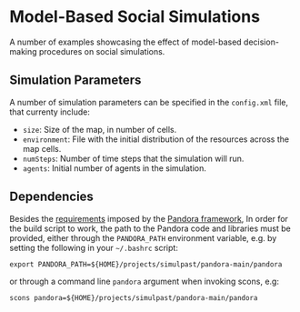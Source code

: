 
# Model-Based Social Simulations


A number of examples showcasing the effect of model-based decision-making procedures on social simulations.


## Simulation Parameters
A number of simulation parameters can be specified in the `config.xml` file, that currenty include:

* `size`: Size of the map, in number of cells.
* `environment`: File with the initial distribution of the resources across the map cells.
* `numSteps`: Number of time steps that the simulation will run.
* `agents`: Initial number of agents in the simulation.

## Dependencies

Besides the [requirements](https://github.com/xrubio/pandora/blob/master/docs/tutorials/00_installing.txt) imposed by the [Pandora framework](https://github.com/xrubio/pandora), 
In order for the build script to work, the path to the Pandora code and libraries must be provided, either through the `PANDORA_PATH`
environment variable, e.g. by setting the following in your `~/.bashrc` script:

	export PANDORA_PATH=${HOME}/projects/simulpast/pandora-main/pandora

or through a command line `pandora` argument when invoking scons, e.g:
	
	scons pandora=${HOME}/projects/simulpast/pandora-main/pandora
	
